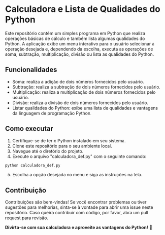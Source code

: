 # Calculadora e Lista de Qualidades do Python

Este repositório contém um simples programa em Python que realiza operações básicas de cálculo e também lista algumas qualidades do Python. A aplicação exibe um menu interativo para o usuário selecionar a operação desejada e, dependendo da escolha, executa as operações de soma, subtração, multiplicação, divisão ou lista as qualidades do Python.

## Funcionalidades

- Soma: realiza a adição de dois números fornecidos pelo usuário.
- Subtração: realiza a subtração de dois números fornecidos pelo usuário.
- Multiplicação: realiza a multiplicação de dois números fornecidos pelo usuário.
- Divisão: realiza a divisão de dois números fornecidos pelo usuário.
- Listar qualidades do Python: exibe uma lista de qualidades e vantagens da linguagem de programação Python.

## Como executar

1. Certifique-se de ter o Python instalado em seu sistema.
2. Clone este repositório para o seu ambiente local.
3. Navegue até o diretório do projeto.
4. Execute o arquivo "calculadora_def.py" com o seguinte comando:

```bash
python calculadora_def.py
```

5. Escolha a opção desejada no menu e siga as instruções na tela.

## Contribuição

Contribuições são bem-vindas! Se você encontrar problemas ou tiver sugestões para melhorias, sinta-se à vontade para abrir uma issue neste repositório. Caso queira contribuir com código, por favor, abra um pull request para revisão.

**Divirta-se com sua calculadora e aproveite as vantagens do Python!** 🤗
